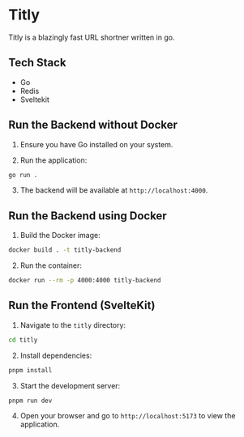 # Titly

Titly is a blazingly fast URL shortner written in go.

## Tech Stack

- Go
- Redis
- Sveltekit

## Run the Backend without Docker

1. Ensure you have Go installed on your system.

2. Run the application:

  ```bash
  go run .
  ```

3. The backend will be available at `http://localhost:4000`.

## Run the Backend using Docker

1. Build the Docker image:

  ```bash
  docker build . -t titly-backend
  ```

2. Run the container:

  ```bash
  docker run --rm -p 4000:4000 titly-backend
  ```

## Run the Frontend (SvelteKit)

  1. Navigate to the `titly` directory:

  ```bash
  cd titly
  ```

  2. Install dependencies:

  ```bash
  pnpm install
  ```

  3. Start the development server:

  ```bash
  pnpm run dev
  ```

  4. Open your browser and go to `http://localhost:5173` to view the application.
